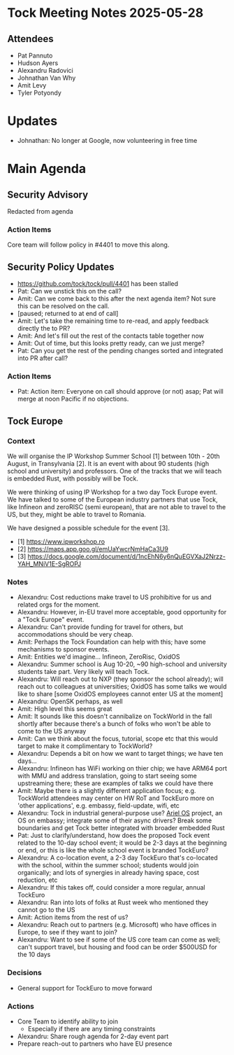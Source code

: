 # Tock Meeting Notes 2025-05-28

## Attendees
 - Pat Pannuto
 - Hudson Ayers
 - Alexandru Radovici
 - Johnathan Van Why
 - Amit Levy
 - Tyler Potyondy


# Updates
 - Johnathan: No longer at Google, now volunteering in free time


# Main Agenda

## Security Advisory

Redacted from agenda

### Action Items

Core team will follow policy in #4401 to move this along.


## Security Policy Updates
 - https://github.com/tock/tock/pull/4401 has been stalled
 - Pat: Can we unstick this on the call?
 - Amit: Can we come back to this after the next agenda item? Not sure this can be resolved on the call.
 - [paused; returned to at end of call]
 - Amit: Let's take the remaining time to re-read, and apply feedback directly the to PR?
 - Amit: And let's fill out the rest of the contacts table together now
 - Amit: Out of time, but this looks pretty ready, can we just merge?
 - Pat: Can you get the rest of the pending changes sorted and integrated into PR after call?

### Action Items
 - Pat: Action item: Everyone on call should approve (or not) asap; Pat will merge at noon Pacific if no objections.


## Tock Europe

### Context

We will organise the IP Workshop Summer School [1] between 10th - 20th August, in Transylvania [2]. It is an event with about 90 students (high school and university) and professors. One of the tracks that we will teach is embedded Rust, with possibly will be Tock.

We were thinking of using IP Workshop for a two day Tock Europe event. We have talked to some of the European industry partners that use Tock, like Infineon and zeroRISC (semi european), that are not able to travel to the US, but they, might be able to travel to Romania.

We have designed a possible schedule for the event [3].

- [1] https://www.ipworkshop.ro
- [2] https://maps.app.goo.gl/emUaYwcrNmHaCa3U9
- [3] https://docs.google.com/document/d/1ncEhN6y6nQuEGVXaJ2Nrzz-YAH_MNiV1E-SgROPJ

### Notes

 - Alexandru: Cost reductions make travel to US prohibitive for us and related orgs for the moment.
 - Alexandru: However, in-EU travel more acceptable, good opportunity for a "Tock Europe" event.
 - Alexandru: Can't provide funding for travel for others, but accommodations should be very cheap.
 - Amit: Perhaps the Tock Foundation can help with this; have some mechanisms to sponsor events.
 - Amit: Entities we'd imagine... Infineon, ZeroRisc, OxidOS
 - Alexandru: Summer school is Aug 10-20, ~90 high-school and university students take part. Very likely will teach Tock.
 - Alexandru: Will reach out to NXP (they sponsor the school already); will reach out to colleagues at universities; OxidOS has some talks we would like to share [some OxidOS employees cannot enter US at the moment]
 - Alexandru: OpenSK perhaps, as well
 - Amit: High level this seems great
 - Amit: It sounds like this doesn't cannibalize on TockWorld in the fall shortly after because there's a bunch of folks who won't be able to come to the US anyway
 - Amit: Can we think about the focus, tutorial, scope etc that this would target to make it complimentary to TockWorld?
 - Alexandru: Depends a bit on how we want to target things; we have ten days...
 - Alexandru: Infineon has WiFi working on thier chip; we have ARM64 port with MMU and address translation, going to start seeing some upstreaming there; these are examples of talks we could have there
 - Amit: Maybe there is a slightly different application focus; e.g. TockWorld attendees may center on HW RoT and TockEuro more on 'other applications', e.g. embassy, field-update, wifi, etc
 - Alexandru: Tock in industrial general-purpose use? [Ariel OS](https://github.com/ariel-os/ariel-os) project, an OS on embassy; integrate some of their async drivers? Break some boundaries and get Tock better integrated with broader embedded Rust
 - Pat: Just to clarify/understand, how does the proposed Tock event related to the 10-day school event; it would be 2-3 days at the beginning or end, or this is like the whole school event is branded TockEuro?
 - Alexandru: A co-location event, a 2-3 day TockEuro that's co-located with the school, within the summer school; students would join organically; and lots of synergies in already having space, cost reduction, etc
 - Alexandru: If this takes off, could consider a more regular, annual TockEuro
 - Alexandru: Ran into lots of folks at Rust week who mentioned they cannot go to the US
 - Amit: Action items from the rest of us?
 - Alexandru: Reach out to partners (e.g. Microsoft) who have offices in Europe, to see if they want to join?
 - Alexandru: Want to see if some of the US core team can come as well; can't support travel, but housing and food can be order $500USD for the 10 days

### Decisions

 - General support for TockEuro to move forward

### Actions

 - Core Team to identify ability to join
    - Especially if there are any timing constraints
 - Alexandru: Share rough agenda for 2-day event part
 - Prepare reach-out to partners who have EU presence
